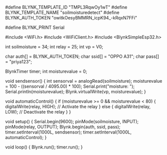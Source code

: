 #define BLYNK_TEMPLATE_ID "TMPL3RqwOy1wT"
#define BLYNK_TEMPLATE_NAME "soilmoisturedetect"
#define BLYNK_AUTH_TOKEN "owitkOesyBMMRN_icpK94_-kRqxN7FFi"

#define BLYNK_PRINT Serial

#include <WiFi.h>
#include <WiFiClient.h>
#include <BlynkSimpleEsp32.h>

int soilmoisture = 34;
int relay = 25;
int vp = V0;

char auth[] = BLYNK_AUTH_TOKEN;
char ssid[] = "OPPO A31";
char pass[] = "priya123";

BlynkTimer timer;
int moisturevalue = 0;

void sendsensor() {
  int sensorval = analogRead(soilmoisture);
  moisturevalue = 100 - ((sensorval / 4095.00) * 100);
  Serial.print("moisture: ");
  Serial.println(moisturevalue);
  Blynk.virtualWrite(vp, moisturevalue);
}

void automaticControl() {
  if (moisturevalue >= 0 && moisturevalue < 80) {
    digitalWrite(relay, HIGH);  // Activate the relay
  }
  else {
    digitalWrite(relay, LOW);  // Deactivate the relay
  }
}

void setup() {
  Serial.begin(9600);
  pinMode(soilmoisture, INPUT);
  pinMode(relay, OUTPUT);
  Blynk.begin(auth, ssid, pass);
  timer.setInterval(1000L, sendsensor);
  timer.setInterval(1000L, automaticControl);
}

void loop() {
  Blynk.run();
  timer.run();
}